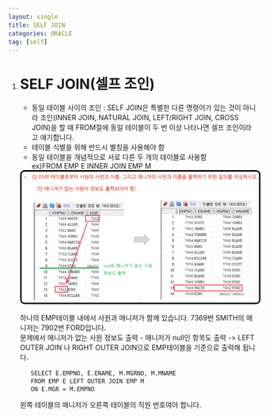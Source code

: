 ```yaml
---
layout: single
title: SELF JOIN
categories: ORACLE
tag: [self]
---
```


1. # SELF JOIN(셀프 조인)
   - 동일 테이블 사이의 조인 : SELF JOIN은 특별한 다른 명령어가 있는 것이 아니라 조인(INNER JOIN, NATURAL JOIN, LEFT/RIGHT JOIN, CROSS JOIN)을 할 때 FROM절에 동일 테이블이 두 번 이상 나타나면 셀프 조인이라고 얘기합니다.   
   - 테이블 식별을 위해 반드시 별칭을 사용해야 함   
   - 동일 테이블을 개념적으로 서로 다른 두 개의 테이블로 사용함   
      ex)FROM EMP E INNER JOIN EMP M   

   <img src="../../imgs/sql/self_join_ex.png" style="border:3px solid black;border-radius:9px;width:800px">   

   하나의 EMP테이블 내에서 사원과 매니저가 함께 있습니다. 7369번 SMITH의 매니저는 7902번 FORD입니다.   
   문제에서 매니저가 없는 사원 정보도 출력 - 매니저가 null인 항목도 출력 -> LEFT OUTER JOIN 나 RIGHT OUTER JOIN으로 EMP테이블을 기준으로 출력해 됩니다.   
   ```
      SELECT E.EMPNO, E.ENAME, M.MGRNO, M.MNAME
      FROM EMP E LEFT OUTER JOIN EMP M
      ON E.MGR = M.EMPNO 
   ```   
   왼쪽 테이블의 매니저가 오른쪽 테이블의 직원 번호여야 합니다.   